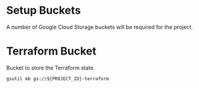# Setup Buckets

A number of Google Cloud Storage buckets will be required for the project.

# Terraform Bucket
Bucket to store the Terraform state.

```
gsutil mb gs://${PROJECT_ID}-terraform
```
